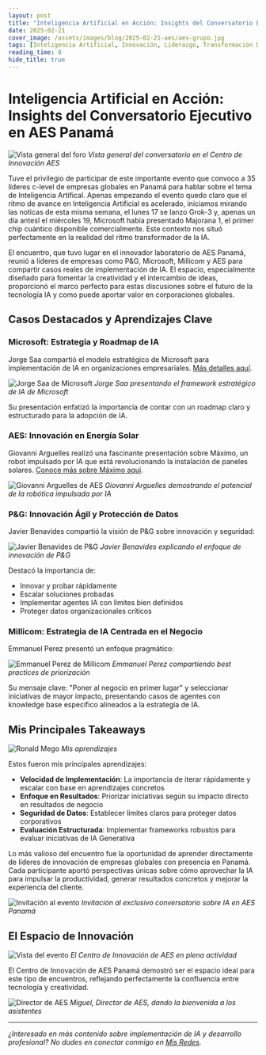 ```yaml
---
layout: post
title: "Inteligencia Artificial en Acción: Insights del Conversatorio Ejecutivo en AES Panamá"
date: 2025-02-21
cover_image: /assets/images/blog/2025-02-21-aes/aes-grupo.jpg
tags: [Inteligencia Artificial, Innovación, Liderazgo, Transformación Digital, Enterprise AI]
reading_time: 8
hide_title: true
---
```


# Inteligencia Artificial en Acción: Insights del Conversatorio Ejecutivo en AES Panamá

![Vista general del foro](/assets/images/blog/2025-02-21-aes/aes-foro.jpg)
*Vista general del conversatorio en el Centro de Innovación AES*

Tuve el privilegio de participar de este importante evento que convoco a 35 líderes c-level de empresas globales en Panamá para hablar sobre el tema de Inteligencia Artifical. Apenas empezando el evento quedo claro que el ritmo de avance en Inteligencia Artificial es acelerado, iniciamos mirando las noticas de esta misma semana, el lunes 17 se lanzo Grok-3 y, apenas un día antesl el miércoles 19, Microsoft había presentado Majorana 1, el primer chip cuántico disponible comercialmente. Este contexto nos situó perfectamente en la realidad del ritmo transformador de la IA.

El encuentro, que tuvo lugar en el innovador laboratorio de AES Panamá, reunió a líderes de empresas como P&G, Microsoft, Millicom y AES para compartir casos reales de implementación de IA. El espacio, especialmente diseñado para fomentar la creatividad y el intercambio de ideas, proporcionó el marco perfecto para estas discusiones sobre el futuro de la tecnología IA y como puede aportar valor en corporaciones globales.

## Casos Destacados y Aprendizajes Clave

### Microsoft: Estrategia y Roadmap de IA
Jorge Saa compartió el modelo estratégico de Microsoft para implementación de IA en organizaciones empresariales. [Más detalles aquí](https://www.microsoft.com/en-us/microsoft-cloud/blog/2024/04/03/the-ai-strategy-roadmap-navigating-the-stages-of-value-creation/).

![Jorge Saa de Microsoft](/assets/images/blog/2025-02-21-aes/microsoft-jorge-saa.jpg)
*Jorge Saa presentando el framework estratégico de IA de Microsoft*

Su presentación enfatizó la importancia de contar con un roadmap claro y estructurado para la adopción de IA.

### AES: Innovación en Energía Solar
Giovanni Arguelles realizó una fascinante presentación sobre Máximo, un robot impulsado por IA que está revolucionando la instalación de paneles solares. [Conoce más sobre Máximo aquí](https://www.aes.com/maximo).

![Giovanni Arguelles de AES](/assets/images/blog/2025-02-21-aes/aes-giovanni-arguelles.jpg)
*Giovanni Arguelles demostrando el potencial de la robótica impulsada por IA*

### P&G: Innovación Ágil y Protección de Datos
Javier Benavides compartió la visión de P&G sobre innovación y seguridad:

![Javier Benavides de P&G](/assets/images/blog/2025-02-21-aes/aes-javier-benavides.jpg)
*Javier Benavides explicando el enfoque de innovación de P&G*

Destacó la importancia de:
- Innovar y probar rápidamente
- Escalar soluciones probadas
- Implementar agentes IA con límites bien definidos
- Proteger datos organizacionales críticos

### Millicom: Estrategia de IA Centrada en el Negocio
Emmanuel Perez presentó un enfoque pragmático:

![Emmanuel Perez de Millicom](/assets/images/blog/2025-02-21-aes/aes-emmanuel-perez.jpg)
*Emmanuel Perez compartiendo best practices de priorización*

Su mensaje clave: "Poner al negocio en primer lugar" y seleccionar iniciativas de mayor impacto, presentando casos de agentes con knowledge base específico alineados a la estrategia de IA.

## Mis Principales Takeaways

![Ronald Mego](/assets/images/blog/2025-02-21-aes/cover-ronald-mego.jpg)
*Mis aprendizajes*

Estos fueron mis principales aprendizajes:

- **Velocidad de Implementación**: La importancia de iterar rápidamente y escalar con base en aprendizajes concretos
- **Enfoque en Resultados**: Priorizar iniciativas según su impacto directo en resultados de negocio
- **Seguridad de Datos**: Establecer límites claros para proteger datos corporativos
- **Evaluación Estructurada**: Implementar frameworks robustos para evaluar iniciativas de IA Generativa

Lo más valioso del encuentro fue la oportunidad de aprender directamente de líderes de innovación de empresas globales con presencia en Panamá. Cada participante aportó perspectivas únicas sobre cómo aprovechar la IA para impulsar la productividad, generar resultados concretos y mejorar la experiencia del cliente.

![Invitación al evento](/assets/images/blog/2025-02-21-aes/invitacion-evento.jpeg)
*Invitación al exclusivo conversatorio sobre IA en AES Panamá*

## El Espacio de Innovación

![Vista del evento](/assets/images/blog/2025-02-21-aes/conver-ronald-mego.jpg)
*El Centro de Innovación de AES en plena actividad*

El Centro de Innovación de AES Panamá demostró ser el espacio ideal para este tipo de encuentros, reflejando perfectamente la confluencia entre tecnología y creatividad.

![Director de AES](/assets/images/blog/2025-02-21-aes/aes-miguel-director.jpg)
*Miguel, Director de AES, dando la bienvenida a los asistentes*

---
*¿Interesado en más contenido sobre implementación de IA y desarrollo profesional? No dudes en conectar conmigo en [Mis Redes](https://ronaldmego.github.io/contact/).*